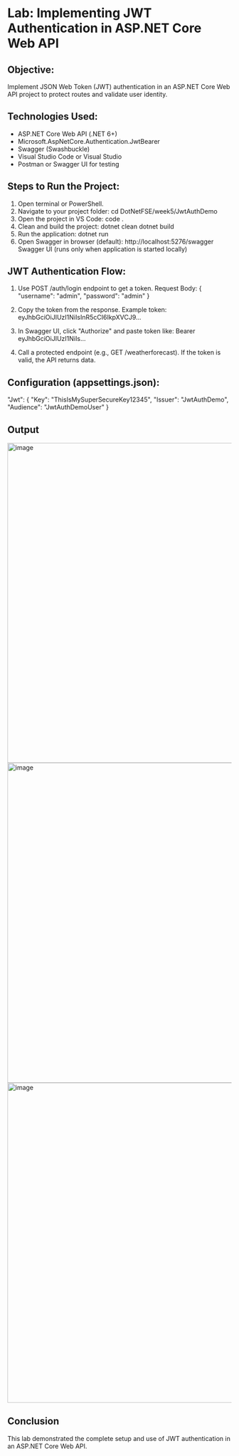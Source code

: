 # Lab: Implementing JWT Authentication in ASP.NET Core Web API

## Objective:
Implement JSON Web Token (JWT) authentication in an ASP.NET Core Web API project to protect routes and validate user identity.

## Technologies Used:
- ASP.NET Core Web API (.NET 6+)
- Microsoft.AspNetCore.Authentication.JwtBearer
- Swagger (Swashbuckle)
- Visual Studio Code or Visual Studio
- Postman or Swagger UI for testing

## Steps to Run the Project:
1. Open terminal or PowerShell.
2. Navigate to your project folder:
   cd DotNetFSE/week5/JwtAuthDemo
3. Open the project in VS Code:
   code .
4. Clean and build the project:
   dotnet clean
   dotnet build
5. Run the application:
   dotnet run
6. Open Swagger in browser (default):
   http://localhost:5276/swagger  Swagger UI (runs only when application is started locally)

## JWT Authentication Flow:
1. Use POST /auth/login endpoint to get a token.
   Request Body:
   {
     "username": "admin",
     "password": "admin"
   }

2. Copy the token from the response.
   Example token:
   eyJhbGciOiJIUzI1NiIsInR5cCI6IkpXVCJ9...

3. In Swagger UI, click "Authorize" and paste token like:
   Bearer eyJhbGciOiJIUzI1NiIs...

4. Call a protected endpoint (e.g., GET /weatherforecast).
   If the token is valid, the API returns data.

## Configuration (appsettings.json):
"Jwt": {
  "Key": "ThisIsMySuperSecureKey12345",
  "Issuer": "JwtAuthDemo",
  "Audience": "JwtAuthDemoUser"
}

## Output
<img width="1280" height="719" alt="image" src="https://github.com/user-attachments/assets/f87b107b-11ae-4bf7-a2aa-0fee2593f7ce" />
<img width="1280" height="719" alt="image" src="https://github.com/user-attachments/assets/877b01b8-f7a6-421f-8dda-952f23924b20" />
<img width="1280" height="719" alt="image" src="https://github.com/user-attachments/assets/d18f4e66-f5a7-42a9-9044-42bc06dcc63e" />

## Conclusion

This lab demonstrated the complete setup and use of JWT authentication in an ASP.NET Core Web API. 

